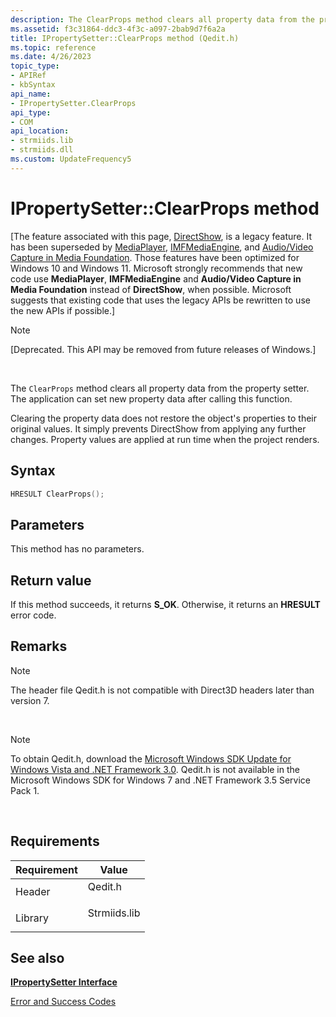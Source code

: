 ```yaml
---
description: The ClearProps method clears all property data from the property setter. The application can set new property data after calling this function.
ms.assetid: f3c31864-ddc3-4f3c-a097-2bab9d7f6a2a
title: IPropertySetter::ClearProps method (Qedit.h)
ms.topic: reference
ms.date: 4/26/2023
topic_type: 
- APIRef
- kbSyntax
api_name: 
- IPropertySetter.ClearProps
api_type: 
- COM
api_location: 
- strmiids.lib
- strmiids.dll
ms.custom: UpdateFrequency5
---
```


# IPropertySetter::ClearProps method

\[The feature associated with this page, [DirectShow](/windows/win32/directshow/directshow), is a legacy feature. It has been superseded by [MediaPlayer](/uwp/api/Windows.Media.Playback.MediaPlayer), [IMFMediaEngine](/windows/win32/api/mfmediaengine/nn-mfmediaengine-imfmediaengine), and [Audio/Video Capture in Media Foundation](windows/win32/medfound/audio-video-capture-in-media-foundation). Those features have been optimized for Windows 10 and Windows 11. Microsoft strongly recommends that new code use **MediaPlayer**, **IMFMediaEngine** and **Audio/Video Capture in Media Foundation** instead of **DirectShow**, when possible. Microsoft suggests that existing code that uses the legacy APIs be rewritten to use the new APIs if possible.\]

> [!Note]  
> \[Deprecated. This API may be removed from future releases of Windows.\]

 

The `ClearProps` method clears all property data from the property setter. The application can set new property data after calling this function.

Clearing the property data does not restore the object's properties to their original values. It simply prevents DirectShow from applying any further changes. Property values are applied at run time when the project renders.

## Syntax


```C++
HRESULT ClearProps();
```



## Parameters

This method has no parameters.

## Return value

If this method succeeds, it returns **S\_OK**. Otherwise, it returns an **HRESULT** error code.

## Remarks

> [!Note]  
> The header file Qedit.h is not compatible with Direct3D headers later than version 7.

 

> [!Note]  
> To obtain Qedit.h, download the [Microsoft Windows SDK Update for Windows Vista and .NET Framework 3.0](https://msdn.microsoft.com/windowsvista/bb980924.aspx). Qedit.h is not available in the Microsoft Windows SDK for Windows 7 and .NET Framework 3.5 Service Pack 1.

 

## Requirements



| Requirement | Value |
|--------------------|-----------------------------------------------------------------------------------------|
| Header<br/>  | <dl> <dt>Qedit.h</dt> </dl>      |
| Library<br/> | <dl> <dt>Strmiids.lib</dt> </dl> |



## See also

<dl> <dt>

[**IPropertySetter Interface**](ipropertysetter.md)
</dt> <dt>

[Error and Success Codes](error-and-success-codes.md)
</dt> </dl>

 

 




